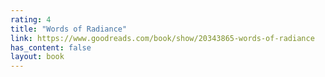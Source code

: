 ```yaml
---
rating: 4
title: "Words of Radiance"
link: https://www.goodreads.com/book/show/20343865-words-of-radiance
has_content: false
layout: book
---
```

